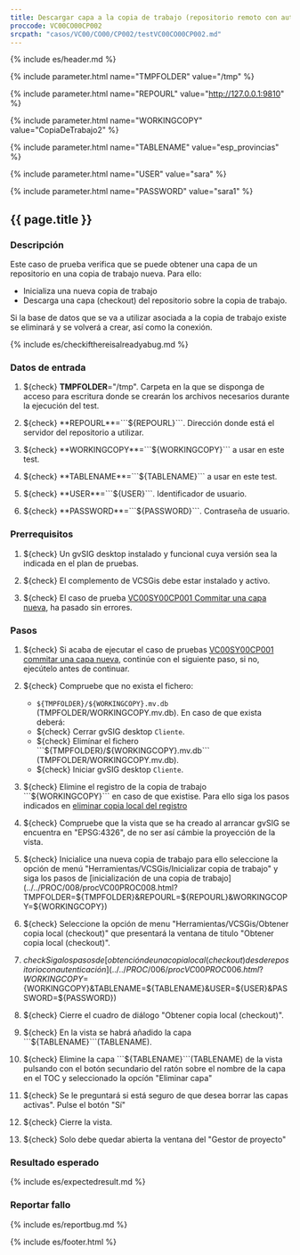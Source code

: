 ```yaml
---
title: Descargar capa a la copia de trabajo (repositorio remoto con autorización).
proccode: VC00CO00CP002
srcpath: "casos/VC00/CO00/CP002/testVC00CO00CP002.md"
---
```


{% include es/header.md %}

{% include parameter.html name="TMPFOLDER" value="/tmp" %}

{% include parameter.html name="REPOURL" value="http://127.0.0.1:9810" %}

{% include parameter.html name="WORKINGCOPY" value="CopiaDeTrabajo2" %}

{% include parameter.html name="TABLENAME" value="esp_provincias" %}

{% include parameter.html name="USER" value="sara" %}

{% include parameter.html name="PASSWORD" value="sara1" %}


## {{ page.title }}

### Descripción

Este caso de prueba verifica que se puede obtener una capa de un repositorio en una copia de trabajo nueva. Para ello:
* Inicializa una nueva copia de trabajo
* Descarga una capa (checkout) del repositorio sobre la copia de trabajo.

Si la base de datos que se va a utilizar asociada a la copia de 
trabajo existe se eliminará y se volverá a crear, así como la conexión.

{% include es/checkifthereisalreadyabug.md %}

### Datos de entrada

1. ${check} **TMPFOLDER**="/tmp". Carpeta en la que se disponga de acceso para escritura donde
   se crearán los archivos necesarios durante la ejecución del test.

2. ${check} **REPOURL**=```${REPOURL}```. Dirección donde está el servidor del repositorio a utilizar.

3. ${check} **WORKINGCOPY**=```${WORKINGCOPY}``` a usar en este test. 

4. ${check} **TABLENAME**=```${TABLENAME}``` a usar en este test. 

5. ${check} **USER**=```${USER}```. Identificador de usuario.

6. ${check} **PASSWORD**=```${PASSWORD}```. Contraseña de usuario.

### Prerrequisitos

1. ${check} Un gvSIG desktop instalado y funcional cuya versión sea la indicada en el plan de pruebas.

2. ${check} El complemento de VCSGis debe estar instalado y activo.

3. ${check} El caso de prueba [VC00SY00CP001 Commitar una capa nueva](../../SY00/CP001/testVC00SY00CP001.md),
   ha pasado sin errores. 

### Pasos

1. ${check} Si acaba de ejecutar el caso de pruebas 
   [VC00SY00CP001 commitar una capa nueva](../../SY00/CP001/testVC00SY00CP001.md), 
   continúe con el siguiente paso, si no, ejecútelo antes de continuar. 
   
2. ${check} Compruebe que no exista el fichero:
   * ```${TMPFOLDER}/${WORKINGCOPY}.mv.db``` (TMPFOLDER/WORKINGCOPY.mv.db).
   En caso de que exista deberá:
   * ${check} Cerrar gvSIG desktop ```Cliente```.
   * ${check} Elimínar el fichero ```${TMPFOLDER}/${WORKINGCOPY}.mv.db``` (TMPFOLDER/WORKINGCOPY.mv.db).
   * ${check} Iniciar gvSIG desktop ```Cliente```.

3. ${check} Elimine el registro de la copia de trabajo ```${WORKINGCOPY}``` en caso de que existise.
   Para ello siga los pasos indicados en 
   [eliminar copia local del registro](../../PROC/019/procVC00PROC019.html?&WORKINGCOPY=${WORKINGCOPY})

4. ${check} Compruebe que la vista que se ha creado al arrancar gvSIG se encuentra en "EPSG:4326", de no ser así cámbie la proyección de la vista.

5. ${check} Inicialice una nueva copia de trabajo para ello seleccione la opción de 
   menú "Herramientas/VCSGis/Inicializar copia de trabajo" y siga los pasos de 
   [inicialización de una copia de trabajo](../../PROC/008/procVC00PROC008.html?TMPFOLDER=${TMPFOLDER}&REPOURL=${REPOURL}&WORKINGCOPY=${WORKINGCOPY})

6. ${check} Seleccione la opción de menu "Herramientas/VCSGis/Obtener copia local (checkout)" que 
   presentará la ventana de titulo "Obtener copia local (checkout)".

7. ${check} Siga los pasos de 
   [obtención de una copia local (checkout) desde repositorio con autenticación](../../PROC/006/procVC00PROC006.html?WORKINGCOPY=${WORKINGCOPY}&TABLENAME=${TABLENAME}&USER=${USER}&PASSWORD=${PASSWORD})

8. ${check} Cierre el cuadro de diálogo "Obtener copia local (checkout)".

9. ${check} En la vista se habrá añadido la capa ```${TABLENAME}```(TABLENAME).

9. ${check} Elimine la capa ```${TABLENAME}```(TABLENAME) de la vista pulsando con el botón secundario del ratón sobre el nombre de la capa en el TOC y seleccionado la opcíón "Eliminar capa"

10. ${check} Se le preguntará si está seguro de que desea borrar las capas activas". Pulse el botón "Sí"

11. ${check} Cierre la vista.

12. ${check} Solo debe quedar abierta la ventana del "Gestor de proyecto"

### Resultado esperado

{% include es/expectedresult.md %}

### Reportar fallo

{% include es/reportbug.md %}

{% include es/footer.html %}
